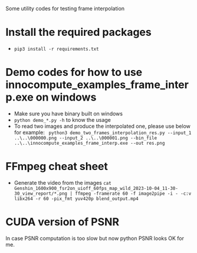 Some utility codes for testing frame interpolation


# Install the required packages
* ```pip3 install -r requirements.txt```

# Demo codes for how to use innocompute_examples_frame_interp.exe on windows
* Make sure you have binary built on windows
* ```python demo_*.py -h``` to know the usage
* To read two images and produce the interpolated one, please use below for example:
``` python3 demo_two_frames_interpolation_res.py --input_1 ..\..\000000.png --input_2 ..\..\000001.png --bin_file ..\..\innocompute_examples_frame_interp.exe --out res.png```

# FFmpeg cheat sheet

* Generate the video from the images
``` cat Genshin_1600x900_fsr2on_uioff_60fps_map_wild_2023-10-04_11-30-30_view_report/*.png | ffmpeg -framerate 60 -f image2pipe -i - -c:v libx264 -r 60 -pix_fmt yuv420p blend_output.mp4 ```


# CUDA version of PSNR
In case PSNR computation is too slow but now python PSNR looks OK for me.
